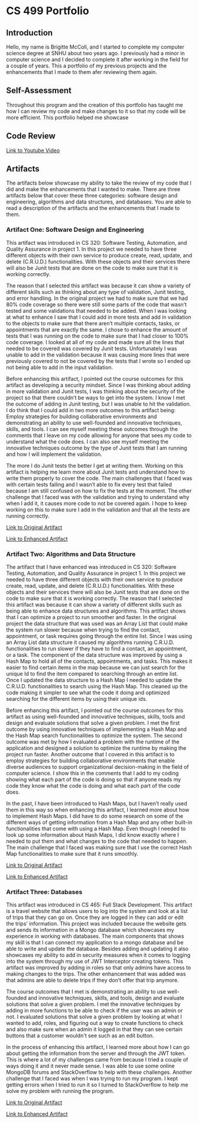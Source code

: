 # CS 499 Portfolio

## Introduction

  Hello, my name is Brigitte McColl, and I started to complete my computer science degree at SNHU about two years ago. I previously had a minor in computer science and I decided to complete it after working in the field for a couple of years. This a portfolio of my previous projects and the enhancements that I made to them afer reviewing them again. 

## Self-Assessment

  Throughout this program and the creation of this portfolio has taught me how I can review my code and make changes to it so that my code will be more efficient. This portfolio helped me showcase

## Code Review

[Link to Youtube Video](https://youtu.be/6Lf3Znu4wfs)

## Artifacts

The artifacts below showcase my ability to take the review of my code that I did and make the enhancements that I wanted to make. There are three artifacts below that cover these three categories: software design and engineering, algorithms and data structures, and databases. You are able to read a description of the artifacts and the enhancements that I made to them. 

### Artifact One: Software Design and Engineering 

  This artifact was introduced in CS 320: Software Testing, Automation, and Quality Assurance in project 1. In this project we needed to have three different objects with their own service to produce create, read, update, and delete (C.R.U.D.) functionalities. With these objects and their services there will also be Junit tests that are done on the code to make sure that it is working correctly. 

  The reason that I selected this artifact was because it can show a variety of different skills such as thinking about any type of validation, Junit testing, and error handling. In the original project we had to make sure that we had 80% code coverage so there were still some parts of the code that wasn’t tested and some validations that needed to be added. When I was looking at what to enhance I saw that I could add in more tests and add in validation to the objects to make sure that there aren’t multiple contacts, tasks, or appointments that are exactly the same. I chose to enhance the amount of tests that I was running on the code to make sure that I had closer to 100% code coverage. I looked at all of my code and made sure all the lines that needed to be covered was covered by Junit tests. Unfortunately I was unable to add in the validation because it was causing more lines that were previously covered to not be covered by the tests that I wrote so I ended up not being able to add in the input validation. 

  Before enhancing this artifact, I pointed out the course outcomes for this artifact as developing a security mindset. Since I was thinking about adding in more validation and Junit tests, I was thinking about the security of the project so that there couldn’t be ways to get into the system. I know I met the outcome of adding in Junit testing, but I was unable to hit the validation. I do think that I could add in two more outcomes to this artifact being: Employ strategies for building collaborative environments and demonstrating an ability to use well-founded and innovative techniques, skills, and tools. I can see myself meeting these outcomes through the comments that I leave on my code allowing for anyone that sees my code to understand what the code does. I can also see myself meeting the innovative techniques outcome by the type of Junit tests that I am running and how I will implement the validation. 

  The more I do Junit tests the better I get at writing them. Working on this artifact is helping me learn more about Junit tests and understand how to write them properly to cover the code. The main challenges that I faced was with certain tests failing and I wasn’t able to fix every test that failed because I am still confused on how to fix the tests at the moment. The other challenge that I faced was with the validation and trying to understand why when I add it, it causes more code to not be covered again. I hope to keep working on this to make sure I add in the validation and that all the tests are running correctly. 

[Link to Original Artifact](https://github.com/brigittemc/brigittemc.github.io/blob/main/Original/Software%20Design%20and%20Engineering%20Artifact.zip)

[Link to Enhanced Artifact](https://github.com/brigittemc/brigittemc.github.io/blob/main/Enhanced/Software%20Design%20and%20Engineering%20-%20Updated%20Artifact.zip)


### Artifact Two: Algorithms and Data Structure 

  The artifact that I have enhanced was introduced in CS 320: Software Testing, Automation, and Quality Assurance in project 1. In this project we needed to have three different objects with their own service to produce create, read, update, and delete (C.R.U.D.) functionalities. With these objects and their services there will also be Junit tests that are done on the code to make sure that it is working correctly. 
The reason that I selected this artifact was because it can show a variety of different skills such as being able to enhance data structures and algorithms. This artifact shows that I can optimize a project to run smoother and faster. In the original project the data structure that was used was an Array List that could make the system run slower because when trying to find the contact, appointment, or task requires going through the entire list. Since I was using an Array List data structure it caused my algorithms running C.R.U.D. functionalities to run slower if they have to find a contact, an appointment, or a task. The component of the data structure was improved by using a Hash Map to hold all of the contacts, appointments, and tasks. This makes it easier to find certain items in the map because we can just search for the unique Id to find the item compared to searching through an entire list. Once I updated the data structure to a Hash Map I needed to update the C.R.U.D. functionalities to search using the Hash Map. This cleaned up the code making it simpler to see what the code it doing and optimized searching for the different items by using their unique ids.

  Before enhancing this artifact, I pointed out the course outcomes for this artifact as using well-founded and innovative techniques, skills, tools and design and evaluate solutions that solve a given problem. I met the first outcome by using innovative techniques of implementing a Hash Map and the Hash Map search functionalities to optimize the system. The second outcome was met by how I evaluated a problem with the runtime of the application and designed a solution to optimize the runtime by making the project run faster. Another outcome that I covered in this artifact is to employ strategies for building collaborative environments that enable diverse audiences to support organizational decision-making in the field of computer science.  I show this in the comments that I add to my coding showing what each part of the code is doing so that if anyone reads my code they know what the code is doing and what each part of the code does. 

  In the past, I have been introduced to Hash Maps, but I haven’t really used them in this way so when enhancing this artifact, I learned more about how to implement Hash Maps. I did have to do some research on some of the different ways of getting information from a Hash Map and any other built-in functionalities that come with using a Hash Map. Even though I needed to look up some information about Hash Maps, I did know exactly where I needed to put them and what changes to the code that needed to happen. The main challenge that I faced was making sure that I use the correct Hash Map functionalities to make sure that it runs smoothly.  

[Link to Original Artifact](https://github.com/brigittemc/brigittemc.github.io/blob/main/Original/Algorithms%20and%20Data%20Structures%20Artifact.zip)

[Link to Enhanced Artifact](https://github.com/brigittemc/brigittemc.github.io/blob/main/Enhanced/Algorithms%20and%20Data%20Structures%20-%20Updated%20Artifact.zip)


### Artifact Three: Databases

  This artifact was introduced in CS 465: Full Stack Development. This artifact is a travel website that allows users to log into the system and look at a list of trips that they can go on. Once they are logged in they can add or edit the trips’ information. This project was included because the website gets and sends its information in a Mongo database which showcases my experience in working with databases.  The main components that shows my skill is that I can connect my application to a mongo database and be able to write and update the database. Besides adding and updating it also showcases my ability to add in security measures when it comes to logging into the system through my use of JWT Interceptor creating tokens. This artifact was improved by adding in roles so that only admins have access to making changes to the trips. The other enhancement that was added was that admins are able to delete trips if they don’t offer that trip anymore. 

  The course outcomes that I met is demonstrating an ability to use well-founded and innovative techniques, skills, and tools, design and evaluate solutions that solve a given problem. I met the innovative techniques by adding in more functions to be able to check if the user was an admin or not. I evaluated solutions that solve a given problem by looking at what I wanted to add, roles, and figuring out a way to create functions to check and also make sure when an admin it logged in that they can see certain buttons that a customer wouldn't see such as an edit button.

  In the process of enhancing this artifact, I learned more about how I can go about getting the information from the server and through the JWT token. This is where a lot of my challenges came from because I tried a couple of ways doing it and it never made sense. I was able to use some online MongoDB forums and StackOverflow to help with these challenges. Another challenge that I faced was when I was trying to run my program. I kept getting errors when I tried to run it so I turned to StackOverflow to help me solve my problem with running the program. 

[Link to Original Artifact](https://github.com/brigittemc/brigittemc.github.io/blob/main/Original/Databases%20Artifact.zip)

[Link to Enhanced Artifact](https://github.com/brigittemc/brigittemc.github.io/blob/main/Enhanced/Databases%20-%20Updated%20Artifact.zip)





